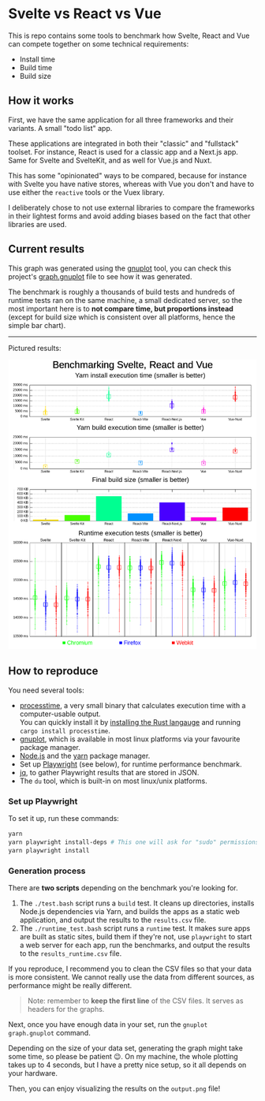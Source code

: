 Svelte vs React vs Vue
======================

This is repo contains some tools to benchmark how Svelte, React and Vue can compete together on some technical requirements:

* Install time
* Build time
* Build size

## How it works

First, we have the same application for all three frameworks and their variants. A small "todo list" app.

These applications are integrated in both their "classic" and "fullstack" toolset. For instance, React is used for a classic app and a Next.js app. Same for Svelte and SvelteKit, and as well for Vue.js and Nuxt.

This has some "opinionated" ways to be compared, because for instance with Svelte you have native stores, whereas with Vue you don't and have to use either the `reactive` tools or the Vuex library.

I deliberately chose to not use external libraries to compare the frameworks in their lightest forms and avoid adding biases based on the fact that other libraries are used.

## Current results

This graph was generated using the [gnuplot](http://www.gnuplot.info/) tool, you can check this project's [graph.gnuplot](./graph.gnuplot) file to see how it was generated.

The benchmark is roughly a thousands of build tests and hundreds of runtime tests ran on the same machine, a small dedicated server, so the most important here is to **not compare time, but proportions instead** (except for build size which is consistent over all platforms, hence the simple bar chart).

---

Pictured results:

![](./output.png)

## How to reproduce

You need several tools:

* [processtime](https://crates.io/crates/processtime), a very small binary that calculates execution time with a computer-usable output.<br>You can quickly install it by [installing the Rust langauge](https://www.rust-lang.org/fr) and running `cargo install processtime`.
* [gnuplot](http://www.gnuplot.info/), which is available in most linux platforms via your favourite package manager.
* [Node.js](http://nodejs.org/) and the [yarn](https://yarnpkg.com/) package manager.
* Set up [Playwright](https://playwright.dev/) (see below), for runtime performance benchmark.
* [jq](https://stedolan.github.io/jq/), to gather Playwright results that are stored in JSON.
* The `du` tool, which is built-in on most linux/unix platforms.

### Set up Playwright

To set it up, run these commands:

```bash
yarn
yarn playwright install-deps # This one will ask for "sudo" permissions
yarn playwright install
```

### Generation process

There are **two scripts** depending on the benchmark you're looking for.

1. The `./test.bash` script runs a `build` test. It cleans up directories, installs Node.js dependencies via Yarn, and builds the apps as a static web application, and output the results to the `results.csv` file.
2. The `./runtime_test.bash` script runs a `runtime` test. It makes sure apps are built as static sites, build them if they're not, use `playwright` to start a web server for each app, run the benchmarks, and output the results to the `results_runtime.csv` file. 

If you reproduce, I recommend you to clean the CSV files so that your data is more consistent. We cannot really use the data from different sources, as performance might be really different.

> Note: remember to **keep the first line** of the CSV files. It serves as headers for the graphs.

Next, once you have enough data in your set, run the `gnuplot graph.gnuplot` command.

Depending on the size of your data set, generating the graph might take some time, so please be patient 😉. On my machine, the whole plotting takes up to 4 seconds, but I have a pretty nice setup, so it all depends on your hardware.

Then, you can enjoy visualizing the results on the `output.png` file!
